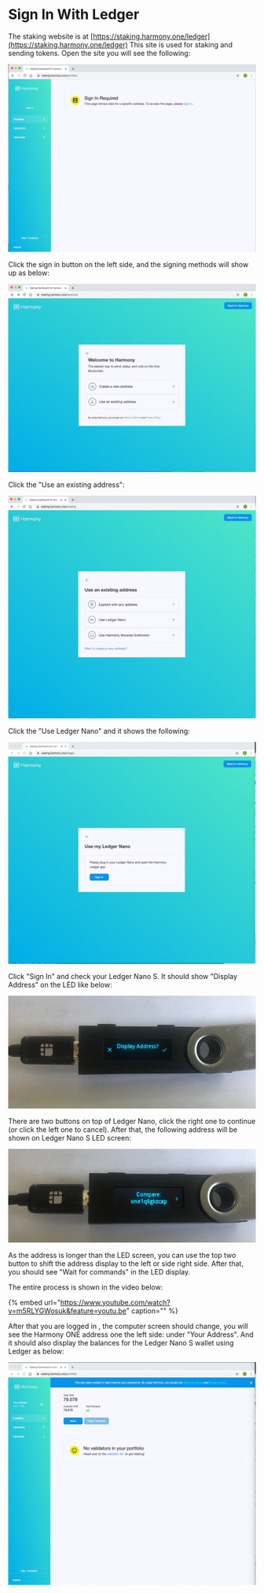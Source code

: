 # Sign In With Ledger

The staking website is at [https://staking.harmony.one/ledger](https://staking.harmony.one/ledger) This site is used for staking and sending tokens. Open the site you will see the following:

![](../../../../.gitbook/assets/assets_-lleolyqeg_gkuo5rehq_-lw-til_4d3hoiy6ona2_-lw0331xfmsyocqg2vla_screen-shot-2019-12-13-at-12.1.jpg)

Click the sign in button on the left side, and the signing methods will show up as below:

![](../../../../.gitbook/assets/assets_-lleolyqeg_gkuo5rehq_-lw-til_4d3hoiy6ona2_-lw03d3o3tczqx172joy_screen-shot-2019-12-13-at-12.1.jpg)

Click the "Use an existing address":

![](../../../../.gitbook/assets/assets_-lleolyqeg_gkuo5rehq_-lw-til_4d3hoiy6ona2_-lw05kh8fdmz5js24bxr_screen-shot-2019-12-13-at-1.10.jpg)

Click the "Use Ledger Nano" and it shows the following:

![](../../../../.gitbook/assets/assets_-lleolyqeg_gkuo5rehq_-lw-til_4d3hoiy6ona2_-lw0b-x8hdb2glb7hf0t_screen-shot-2019-12-13-at-1.35.jpg)

Click "Sign In" and check your Ledger Nano S. It should show "Display Address" on the LED like below:

![](../../../../.gitbook/assets/assets_-llydmt-wp5uywcf_tmw_-lp17w8qgssywueqc8hm_-lp1qqkolza7pg6qmfeo_1assets_-llydmt-wp5uywcf_tmw.jpg)

There are two buttons on top of Ledger Nano, click the right one to continue \(or click the left one to cancel\). After that, the following address will be shown on Ledger Nano S LED screen:‌

![](../../../../.gitbook/assets/assets_-llydmt-wp5uywcf_tmw_-lp17w8qgssywueqc8hm_-lp1qtqgdj6cr36tkyqq_2-1.jpg)

As the address is longer than the LED screen, you can use the top two button to shift the address display to the left or side right side. After that, you should see "Wait for commands" in the LED display.

The entire process is shown in the video below:

{% embed url="https://www.youtube.com/watch?v=m5RLYGWosuk&feature=youtu.be" caption="" %}

After that you are logged in , the computer screen should change, you will see the Harmony ONE address one the left side: under "Your Address". And it should also display the balances for the Ledger Nano S wallet using Ledger as below:

![](../../../../.gitbook/assets/assets_-lleolyqeg_gkuo5rehq_-lw-til_4d3hoiy6ona2_-lw0ban3yr69jy9lafui_screen-shot-2019-12-13-at-1.37.jpg)

